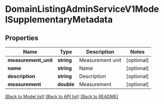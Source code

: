 # DomainListingAdminServiceV1ModelSupplementaryMetadata

## Properties
Name | Type | Description | Notes
------------ | ------------- | ------------- | -------------
**measurement_unit** | **string** | Measurement unit | [optional] 
**name** | **string** | Name | [optional] 
**description** | **string** | Description | [optional] 
**measurement** | **double** | Measurement | [optional] 

[[Back to Model list]](../../README.md#documentation-for-models) [[Back to API list]](../../README.md#documentation-for-api-endpoints) [[Back to README]](../../README.md)

